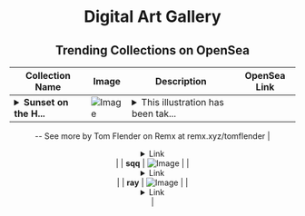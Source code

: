 <div align="center">

# Digital Art Gallery

## Trending Collections on OpenSea

| Collection Name                       | Image                                                                                     | Description                       | OpenSea Link                                                                                          |
|---------------------------------------|-------------------------------------------------------------------------------------------|-----------------------------------|--------------------------------------------------------------------------------------------------------|
| **<details><summary>Sunset on the H...</summary>Sunset on the High Seas</details>** | ![Image](https://i.seadn.io/s/raw/files/b5418220b3c583b3302f762358bb9cec.jpg?w=500&auto=format?w=200&auto=format) | <details><summary>This illustration has been tak...</summary>This illustration has been taken by my photography which has been altered with a degradation which is called "Dirty". No AI involved.
--
See more by Tom Flender on Remx at remx.xyz/tomflender</details> | <details><summary>Link</summary>[Sunset on the High Seas](https://opensea.io/collection/sunset-on-the-high-seas-1)</details> |
| **sqq** | ![Image](https://i.seadn.io/s/raw/files/fcee7d55f9283c58248c8d50133c4c9c.png?w=500&auto=format?w=200&auto=format) |  | <details><summary>Link</summary>[sqq](https://opensea.io/collection/sqq-2)</details> |
| **ray** | ![Image](https://i.seadn.io/s/raw/files/8f83376e0db29cabc457335d1dd6ec2b.png?w=500&auto=format?w=200&auto=format) |  | <details><summary>Link</summary>[ray](https://opensea.io/collection/ray-35)</details> |

</div>